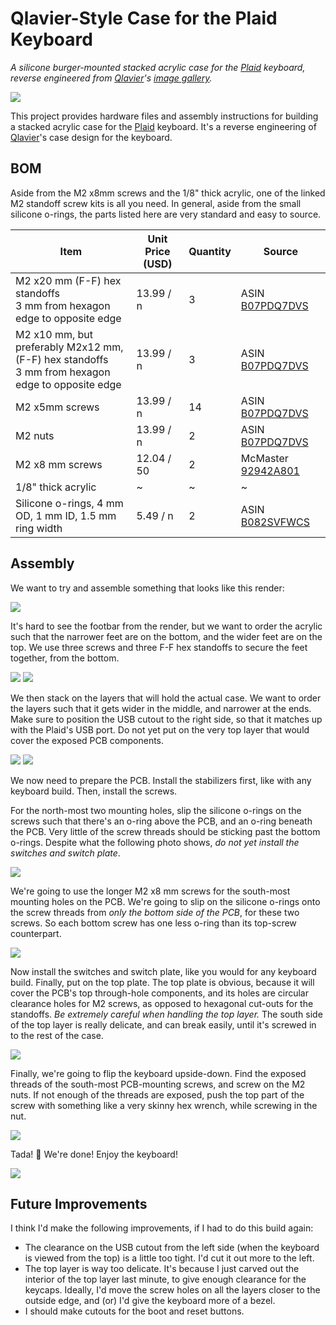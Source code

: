 # Qlavier-Style Case for the Plaid Keyboard

*A silicone burger-mounted stacked acrylic case for the [Plaid](https://github.com/hsgw/plaid) keyboard, reverse engineered from [Qlavier](https://qlavier.com)'s [image gallery](https://imgur.com/a/e2AHRcN).*

![](./assets/nice-photo.jpg)

This project provides hardware files and assembly instructions for building a stacked acrylic case for the [Plaid](https://github.com/hsgw/plaid) keyboard. It's a reverse engineering of [Qlavier](https://www.qlavier.com/)'s case design for the keyboard. 

## BOM

Aside from the M2 x8mm screws and the 1/8" thick acrylic, one of the linked M2 standoff screw kits is all you need. In general, aside from the small silicone o-rings, the parts listed here are very standard and easy to source. 

| Item                                                         | Unit Price (USD) | Quantity | Source                                                       |
| ------------------------------------------------------------ | ---------------- | -------- | ------------------------------------------------------------ |
| M2 x20 mm (F-F) hex standoffs<br />3 mm from hexagon edge to opposite edge | 13.99 / n        | 3        | ASIN [B07PDQ7DVS](https://www.amazon.com/gp/product/B07PDQ7DVS/ref=ppx_yo_dt_b_search_asin_title?ie=UTF8&th=1) |
| M2 x10 mm, but preferably M2x12 mm, (F-F) hex standoffs<br />3 mm from hexagon edge to opposite edge | 13.99 / n        | 3        | ASIN [B07PDQ7DVS](https://www.amazon.com/gp/product/B07PDQ7DVS/ref=ppx_yo_dt_b_search_asin_title?ie=UTF8&th=1) |
| M2 x5mm screws                                               | 13.99 / n        | 14       | ASIN [B07PDQ7DVS](https://www.amazon.com/gp/product/B07PDQ7DVS/ref=ppx_yo_dt_b_search_asin_title?ie=UTF8&th=1) |
| M2 nuts                                                      | 13.99 / n        | 2        | ASIN [B07PDQ7DVS](https://www.amazon.com/gp/product/B07PDQ7DVS/ref=ppx_yo_dt_b_search_asin_title?ie=UTF8&th=1) |
| M2 x8 mm screws                                              | 12.04 / 50       | 2        | McMaster [92942A801](https://www.mcmaster.com/92942A801/)    |
| 1/8" thick acrylic                                           | ~                | ~        | ~                                                            |
| Silicone o-rings, 4 mm OD, 1 mm ID, 1.5 mm ring width        | 5.49 / n         | 2        | ASIN [B082SVFWCS](https://www.amazon.com/gp/product/B082SVFWCS/ref=ppx_yo_dt_b_search_asin_title?ie=UTF8&th=1) |

## Assembly

We want to try and assemble something that looks like this render:

![](./assets/render.png)

It's hard to see the footbar from the render, but we want to order the acrylic such that the narrower feet are on the bottom, and the wider feet are on the top. We use three screws and three F-F hex standoffs to secure the feet together, from the bottom. 

![](./assets/feet_0.jpg)
![](./assets/feet_1.jpg)

We then stack on the layers that will hold the actual case. We want to order the layers such that it gets wider in the middle, and narrower at the ends. Make sure to position the USB cutout to the right side, so that it matches up with the Plaid's USB port. Do not yet put on the very top layer that would cover the exposed PCB components. 

![](./assets/layers_0.jpg)
![](./assets/layers_1.jpg)

We now need to prepare the PCB. Install the stabilizers first, like with any keyboard build. Then, install the screws. 

For the north-most two mounting holes, slip the silicone o-rings on the screws such that there's an o-ring above the PCB, and an o-ring beneath the PCB. Very little of the screw threads should be sticking past the bottom o-rings. Despite what the following photo shows, _do not yet install the switches and switch plate_. 

![](./assets/top_screws_o_rings.jpg)

We're going to use the longer M2 x8 mm screws for the south-most mounting holes on the PCB. We're going to slip on the silicone o-rings onto the screw threads from _only the bottom side of the PCB_, for these two screws. So each bottom screw has one less o-ring than its top-screw counterpart. 

![](./assets/all_screws_o_rings.jpg)

Now install the switches and switch plate, like you would for any keyboard build. Finally, put on the top plate. The top plate is obvious, because it will cover the PCB's top through-hole components, and its holes are circular clearance holes for M2 screws, as opposed to hexagonal cut-outs for the standoffs. _Be extremely careful when handling the top layer._ The south side of the top layer is really delicate, and can break easily, until it's screwed in to the rest of the case. 

![](./assets/almost-done.jpg)

Finally, we're going to flip the keyboard upside-down. Find the exposed threads of the south-most PCB-mounting screws, and screw on the M2 nuts. If not enough of the threads are exposed, push the top part of the screw with something like a very skinny hex wrench, while screwing in the nut. 

![](./assets/nut.jpg)

Tada! :tada: We're done! Enjoy the keyboard! 

![](./assets/from_side.jpg)

## Future Improvements

I think I'd make the following improvements, if I had to do this build again:

- The clearance on the USB cutout from the left side (when the keyboard is viewed from the top) is a little too tight. I'd cut it out more to the left. 
- The top layer is way too delicate. It's because I just carved out the interior of the top layer last minute, to give enough clearance for the keycaps. Ideally, I'd move the screw holes on all the layers closer to the outside edge, and (or) I'd give the keyboard more of a bezel. 
- I should make cutouts for the boot and reset buttons.